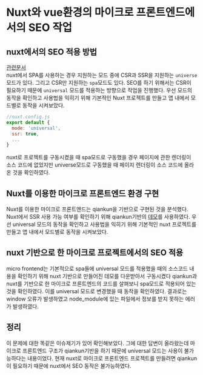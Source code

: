 # Nuxt와 vue환경의 마이크로 프론트엔드에서의 SEO 작업

## nuxt에서의 SEO 적용 방법
[관련문서](https://nuxtjs.org/docs/2.x/configuration-glossary/configuration-mode)<br>
nuxt에서 SPA를 사용하는 경우 지원하는 모드 중에 CSR과 SSR을 지원하는 `universe` 모드가 있다. 그리고 CSR만 지원하는 `spa`모드도 있다. SEO를 하기 위해서는 CSR이 필요하기 때문에 `universal` 모드를 적용하는 방향으로 작업을 진행했다. 우선 모드의 동작을 확인하고 사용법을 익히기 위해 기본적인 Nuxt 프로젝트를 만들고 앱 내에서 모드별로 동작을 시켜보았다. 

```vue.js
//nuxt.config.js
export default {
  mode: 'universal',
  ssr: true,
  ...
}
  ```

nuxt로 프로젝트를 구동시켰을 때 spa모드로 구동했을 경우 페이지에 관한 렌더링이 소스 코드에 없었지만 universe모드로 구동했을 때 페이지 렌더링이 소스 코드에 올라온 것을 확인하였다.


## Nuxt를 이용한 마이크로 프론트엔드 환경 구현
Nuxt를 이용한 마이크로 프론트엔드는 qiankun을 기반으로 구현된 것을 분석했다. Nuxt에서 SSR 사용 가능 여부를 확인하기 위해 qiankun기반의 [데모](https://github.com/FEMessage/nuxt-micro-frontend)를 사용하였다. 우선 universal 모드의 동작을 확인하고 사용법을 익히기 위해 기본적인 nuxt 프로젝트를 만들고 앱 내에서 모드별로 동작을 시켜보았다.

## nuxt 기반으로 한 마이크로 프로젝트에서의 SEO 적용
micro frontend는 기본적으로 spa들에 universal 모드를 적용했을 때의 소스코드 내용을 확인하기 위해 nuxt 기반으로 만들어진 데모를 다운받아서 구동시켰다
qiankun과 nuxt를 기반으로 한 마이크로 프론트엔드의 코드를 살펴보니 spa모드로 적용되어 있는 것을 확인하였다.
이를 universal 모드로 변경했을 때 동작을 확인하였다.
결과로는 window 오류가 발생하였고 node_module에 있는 파일에서 정보를 받지 못하는 에러가 발생하였다.
## 정리
이 문제에 대한 똑같은 이슈제기가 있어 확인해보았다.
그에 대한 답변이 올라왔는데 마이크로 프론트엔드 구조가 qiankun기반을 하기 때문에 universal 모드는 사용이 불가능하다는 내용이었다.
현재 nuxt로 마이크로 프론트엔드 프로젝트를 만들려면 qiankun이 필요하기 때문에 nuxt에서 SEO 동작은 불가능하였다.
